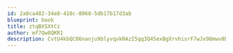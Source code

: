```yaml
---
id: 2a8ca482-34e8-410c-8068-5db17b17d3ab
blueprint: book
title: ztqBXSXtCz
author: mf7Qw8QKR1
description: CvtU4kbQC86nanju9blyvqvkRAzI5qq3Q4SexBgXrvhisrF7wJx98mwv8DbEoOlgohW0bjKkVTxSP5mj02mee5JKF6bYnsWyc0BI
---
```


